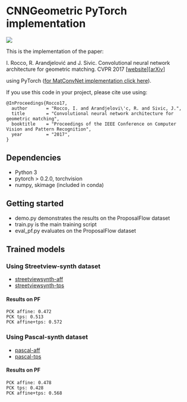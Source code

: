 # CNNGeometric PyTorch implementation

![](http://www.di.ens.fr/willow/research/cnngeometric/images/teaser.png)

This is the implementation of the paper: 

I. Rocco, R. Arandjelović and J. Sivic. Convolutional neural network architecture for geometric matching. CVPR 2017 [[website](http://www.di.ens.fr/willow/research/cnngeometric/)][[arXiv](https://arxiv.org/abs/1703.05593)]

using PyTorch ([for MatConvNet implementation click here](https://github.com/ignacio-rocco/cnngeometric_matconvnet)).

If you use this code in your project, please cite use using:
````
@InProceedings{Rocco17,
  author       = "Rocco, I. and Arandjelovi\'c, R. and Sivic, J.",
  title        = "Convolutional neural network architecture for geometric matching",
  booktitle    = "Proceedings of the IEEE Conference on Computer Vision and Pattern Recognition",
  year         = "2017",
}
````

## Dependencies ###
  - Python 3
  - pytorch > 0.2.0, torchvision
  - numpy, skimage (included in conda)

## Getting started ###
  - demo.py demonstrates the results on the ProposalFlow dataset
  - train.py is the main training script
  - eval_pf.py evaluates on the ProposalFlow dataset
  
## Trained models ###

### Using Streetview-synth dataset
  - [streetviewsynth-aff](http://www.di.ens.fr/willow/research/cnngeometric/trained_models/pytorch/best_streetview_checkpoint_adam_affine_grid_loss.pth.tar)
  - [streetviewsynth-tps](http://www.di.ens.fr/willow/research/cnngeometric/trained_models/pytorch/best_streetview_checkpoint_adam_tps_grid_loss.pth.tar)

#### Results on PF
```
PCK affine: 0.472
PCK tps: 0.513
PCK affine+tps: 0.572
```

### Using Pascal-synth dataset
  - [pascal-aff](http://www.di.ens.fr/willow/research/cnngeometric/trained_models/pytorch/best_pascal_checkpoint_adam_affine_grid_loss.pth.tar)
  - [pascal-tps](http://www.di.ens.fr/willow/research/cnngeometric/trained_models/pytorch/best_pascal_checkpoint_adam_tps_grid_loss.pth.tar)

#### Results on PF
```
PCK affine: 0.478
PCK tps: 0.428
PCK affine+tps: 0.568
```